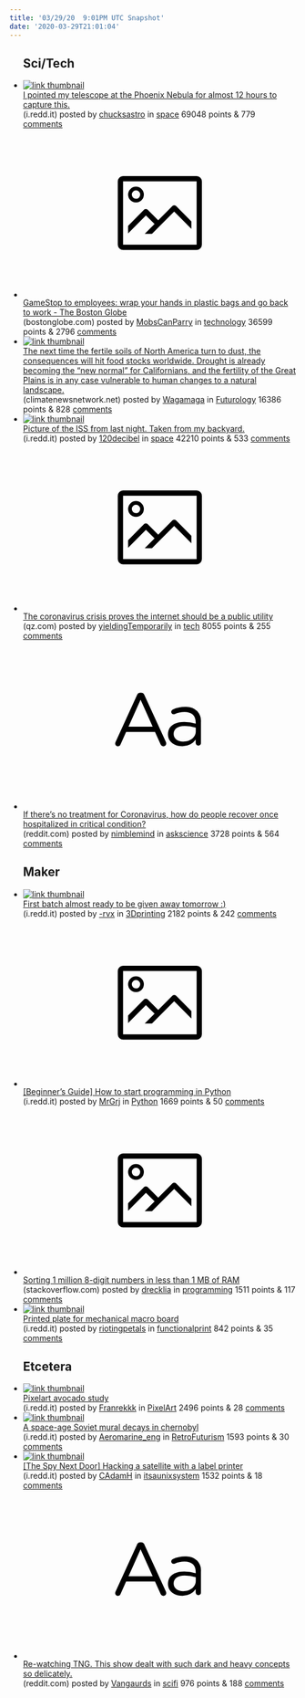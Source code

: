 ```yaml
---
title: '03/29/20  9:01PM UTC Snapshot'
date: '2020-03-29T21:01:04'
---
```

<ul>
<h2>Sci/Tech</h2>

<li><a href='https://i.redd.it/aly8jwxevhp41.jpg'><img src='https://b.thumbs.redditmedia.com/n_Nf1E21p-eQ3jrGYxHVVOeNhtgsuc-IcWHp7CgiM_s.jpg' alt='link thumbnail'></a><div><div class='linkTitle'><a href='https://i.redd.it/aly8jwxevhp41.jpg'>I pointed my telescope at the Phoenix Nebula for almost 12 hours to capture this.</a></div>(i.redd.it) posted by <a href='https://www.reddit.com/user/chucksastro'>chucksastro</a> in <a href='https://www.reddit.com/r/space'>space</a> 69048 points & 779 <a href='https://www.reddit.com/r/space/comments/fquq84/i_pointed_my_telescope_at_the_phoenix_nebula_for/'>comments</a></div></li>

<li><a href='https://www.bostonglobe.com/2020/03/27/business/gamestop-employees-wrap-your-hands-plastic-bags-go-back-work/'><svg version='1.1' viewBox='-34 -14 104 64' preserveAspectRatio='xMidYMid meet' xmlns='http://www.w3.org/2000/svg' xmlns:xlink='http://www.w3.org/1999/xlink'>
    <title>link thumbnail</title>
    <path d='M32,4H4A2,2,0,0,0,2,6V30a2,2,0,0,0,2,2H32a2,2,0,0,0,2-2V6A2,2,0,0,0,32,4ZM4,30V6H32V30Z'></path>
    <path d='M8.92,14a3,3,0,1,0-3-3A3,3,0,0,0,8.92,14Zm0-4.6A1.6,1.6,0,1,1,7.33,11,1.6,1.6,0,0,1,8.92,9.41Z'></path>
    <path d='M22.78,15.37l-5.4,5.4-4-4a1,1,0,0,0-1.41,0L5.92,22.9v2.83l6.79-6.79L16,22.18l-3.75,3.75H15l8.45-8.45L30,24V21.18l-5.81-5.81A1,1,0,0,0,22.78,15.37Z'></path>
    </svg></a><div><div class='linkTitle'><a href='https://www.bostonglobe.com/2020/03/27/business/gamestop-employees-wrap-your-hands-plastic-bags-go-back-work/'>GameStop to employees: wrap your hands in plastic bags and go back to work - The Boston Globe</a></div>(bostonglobe.com) posted by <a href='https://www.reddit.com/user/MobsCanParry'>MobsCanParry</a> in <a href='https://www.reddit.com/r/technology'>technology</a> 36599 points & 2796 <a href='https://www.reddit.com/r/technology/comments/fqw0de/gamestop_to_employees_wrap_your_hands_in_plastic/'>comments</a></div></li>

<li><a href='https://climatenewsnetwork.net/a-second-us-dust-bowl-would-hit-world-food-stocks/'><img src='https://a.thumbs.redditmedia.com/Ksu2D_OuL1YbNEAlXs9bT-WzvHNlEVjMhkX3qeA3938.jpg' alt='link thumbnail'></a><div><div class='linkTitle'><a href='https://climatenewsnetwork.net/a-second-us-dust-bowl-would-hit-world-food-stocks/'>The next time the fertile soils of North America turn to dust, the consequences will hit food stocks worldwide. Drought is already becoming the “new normal” for Californians, and the fertility of the Great Plains is in any case vulnerable to human changes to a natural landscape.</a></div>(climatenewsnetwork.net) posted by <a href='https://www.reddit.com/user/Wagamaga'>Wagamaga</a> in <a href='https://www.reddit.com/r/Futurology'>Futurology</a> 16386 points & 828 <a href='https://www.reddit.com/r/Futurology/comments/fr4h1w/the_next_time_the_fertile_soils_of_north_america/'>comments</a></div></li>

<li><a href='https://i.redd.it/os15zgsi2lp41.jpg'><img src='https://b.thumbs.redditmedia.com/oFcmVafDWFiPsYt2csfgOW-kH1WHqaYQtsJ0DMAmVqI.jpg' alt='link thumbnail'></a><div><div class='linkTitle'><a href='https://i.redd.it/os15zgsi2lp41.jpg'>Picture of the ISS from last night. Taken from my backyard.</a></div>(i.redd.it) posted by <a href='https://www.reddit.com/user/120decibel'>120decibel</a> in <a href='https://www.reddit.com/r/space'>space</a> 42210 points & 533 <a href='https://www.reddit.com/r/space/comments/fr3gmd/picture_of_the_iss_from_last_night_taken_from_my/'>comments</a></div></li>

<li><a href='https://qz.com/1826043/the-coronavirus-crisis-proves-internet-should-be-a-public-utility/'><svg version='1.1' viewBox='-34 -14 104 64' preserveAspectRatio='xMidYMid meet' xmlns='http://www.w3.org/2000/svg' xmlns:xlink='http://www.w3.org/1999/xlink'>
    <title>link thumbnail</title>
    <path d='M32,4H4A2,2,0,0,0,2,6V30a2,2,0,0,0,2,2H32a2,2,0,0,0,2-2V6A2,2,0,0,0,32,4ZM4,30V6H32V30Z'></path>
    <path d='M8.92,14a3,3,0,1,0-3-3A3,3,0,0,0,8.92,14Zm0-4.6A1.6,1.6,0,1,1,7.33,11,1.6,1.6,0,0,1,8.92,9.41Z'></path>
    <path d='M22.78,15.37l-5.4,5.4-4-4a1,1,0,0,0-1.41,0L5.92,22.9v2.83l6.79-6.79L16,22.18l-3.75,3.75H15l8.45-8.45L30,24V21.18l-5.81-5.81A1,1,0,0,0,22.78,15.37Z'></path>
    </svg></a><div><div class='linkTitle'><a href='https://qz.com/1826043/the-coronavirus-crisis-proves-internet-should-be-a-public-utility/'>The coronavirus crisis proves the internet should be a public utility</a></div>(qz.com) posted by <a href='https://www.reddit.com/user/yieldingTemporarily'>yieldingTemporarily</a> in <a href='https://www.reddit.com/r/tech'>tech</a> 8055 points & 255 <a href='https://www.reddit.com/r/tech/comments/fqul49/the_coronavirus_crisis_proves_the_internet_should/'>comments</a></div></li>

<li><a href='https://www.reddit.com/r/askscience/comments/fqw51e/if_theres_no_treatment_for_coronavirus_how_do/'><svg version='1.1' viewBox='-34 -12 104 64' preserveAspectRatio='xMidYMid slice' xmlns='http://www.w3.org/2000/svg' xmlns:xlink='http://www.w3.org/1999/xlink'>
    <title>text link thumbnail</title>
    <path d='M12.19,8.84a1.45,1.45,0,0,0-1.4-1h-.12a1.46,1.46,0,0,0-1.42,1L1.14,26.56a1.29,1.29,0,0,0-.14.59,1,1,0,0,0,1,1,1.12,1.12,0,0,0,1.08-.77l2.08-4.65h11l2.08,4.59a1.24,1.24,0,0,0,1.12.83,1.08,1.08,0,0,0,1.08-1.08,1.64,1.64,0,0,0-.14-.57ZM6.08,20.71l4.59-10.22,4.6,10.22Z'>
    </path>
    <path d='M32.24,14.78A6.35,6.35,0,0,0,27.6,13.2a11.36,11.36,0,0,0-4.7,1,1,1,0,0,0-.58.89,1,1,0,0,0,.94.92,1.23,1.23,0,0,0,.39-.08,8.87,8.87,0,0,1,3.72-.81c2.7,0,4.28,1.33,4.28,3.92v.5a15.29,15.29,0,0,0-4.42-.61c-3.64,0-6.14,1.61-6.14,4.64v.05c0,2.95,2.7,4.48,5.37,4.48a6.29,6.29,0,0,0,5.19-2.48V26.9a1,1,0,0,0,1,1,1,1,0,0,0,1-1.06V19A5.71,5.71,0,0,0,32.24,14.78Zm-.56,7.7c0,2.28-2.17,3.89-4.81,3.89-1.94,0-3.61-1.06-3.61-2.86v-.06c0-1.8,1.5-3,4.2-3a15.2,15.2,0,0,1,4.22.61Z'>
    </path>
    </svg></a><div><div class='linkTitle'><a href='https://www.reddit.com/r/askscience/comments/fqw51e/if_theres_no_treatment_for_coronavirus_how_do/'>If there’s no treatment for Coronavirus, how do people recover once hospitalized in critical condition?</a></div>(reddit.com) posted by <a href='https://www.reddit.com/user/nimblemind'>nimblemind</a> in <a href='https://www.reddit.com/r/askscience'>askscience</a> 3728 points & 564 <a href='https://www.reddit.com/r/askscience/comments/fqw51e/if_theres_no_treatment_for_coronavirus_how_do/'>comments</a></div></li>

<h2>Maker</h2>

<li><a href='https://i.redd.it/s94yw630jlp41.jpg'><img src='https://b.thumbs.redditmedia.com/UUgqQsBWiNAyOXTs5qhpa8nJhfsugpnkXILLDpDBJ5M.jpg' alt='link thumbnail'></a><div><div class='linkTitle'><a href='https://i.redd.it/s94yw630jlp41.jpg'>First batch almost ready to be given away tomorrow :)</a></div>(i.redd.it) posted by <a href='https://www.reddit.com/user/-rvx'>-rvx</a> in <a href='https://www.reddit.com/r/3Dprinting'>3Dprinting</a> 2182 points & 242 <a href='https://www.reddit.com/r/3Dprinting/comments/fr4ewd/first_batch_almost_ready_to_be_given_away_tomorrow/'>comments</a></div></li>

<li><a href='https://i.redd.it/kwubxzttulp41.jpg'><svg version='1.1' viewBox='-34 -14 104 64' preserveAspectRatio='xMidYMid meet' xmlns='http://www.w3.org/2000/svg' xmlns:xlink='http://www.w3.org/1999/xlink'>
    <title>link thumbnail</title>
    <path d='M32,4H4A2,2,0,0,0,2,6V30a2,2,0,0,0,2,2H32a2,2,0,0,0,2-2V6A2,2,0,0,0,32,4ZM4,30V6H32V30Z'></path>
    <path d='M8.92,14a3,3,0,1,0-3-3A3,3,0,0,0,8.92,14Zm0-4.6A1.6,1.6,0,1,1,7.33,11,1.6,1.6,0,0,1,8.92,9.41Z'></path>
    <path d='M22.78,15.37l-5.4,5.4-4-4a1,1,0,0,0-1.41,0L5.92,22.9v2.83l6.79-6.79L16,22.18l-3.75,3.75H15l8.45-8.45L30,24V21.18l-5.81-5.81A1,1,0,0,0,22.78,15.37Z'></path>
    </svg></a><div><div class='linkTitle'><a href='https://i.redd.it/kwubxzttulp41.jpg'>[Beginner’s Guide] How to start programming in Python</a></div>(i.redd.it) posted by <a href='https://www.reddit.com/user/MrGrj'>MrGrj</a> in <a href='https://www.reddit.com/r/Python'>Python</a> 1669 points & 50 <a href='https://www.reddit.com/r/Python/comments/fr5561/beginners_guide_how_to_start_programming_in_python/'>comments</a></div></li>

<li><a href='https://stackoverflow.com/a/13000176'><svg version='1.1' viewBox='-34 -14 104 64' preserveAspectRatio='xMidYMid meet' xmlns='http://www.w3.org/2000/svg' xmlns:xlink='http://www.w3.org/1999/xlink'>
    <title>link thumbnail</title>
    <path d='M32,4H4A2,2,0,0,0,2,6V30a2,2,0,0,0,2,2H32a2,2,0,0,0,2-2V6A2,2,0,0,0,32,4ZM4,30V6H32V30Z'></path>
    <path d='M8.92,14a3,3,0,1,0-3-3A3,3,0,0,0,8.92,14Zm0-4.6A1.6,1.6,0,1,1,7.33,11,1.6,1.6,0,0,1,8.92,9.41Z'></path>
    <path d='M22.78,15.37l-5.4,5.4-4-4a1,1,0,0,0-1.41,0L5.92,22.9v2.83l6.79-6.79L16,22.18l-3.75,3.75H15l8.45-8.45L30,24V21.18l-5.81-5.81A1,1,0,0,0,22.78,15.37Z'></path>
    </svg></a><div><div class='linkTitle'><a href='https://stackoverflow.com/a/13000176'>Sorting 1 million 8-digit numbers in less than 1 MB of RAM</a></div>(stackoverflow.com) posted by <a href='https://www.reddit.com/user/drecklia'>drecklia</a> in <a href='https://www.reddit.com/r/programming'>programming</a> 1511 points & 117 <a href='https://www.reddit.com/r/programming/comments/fqzams/sorting_1_million_8digit_numbers_in_less_than_1/'>comments</a></div></li>

<li><a href='https://i.redd.it/4b1eojjtkmp41.jpg'><img src='https://b.thumbs.redditmedia.com/uoPX-sj1NFdWxhTW1OcgYwwSWqNr0wjRHdKr2VDRgjg.jpg' alt='link thumbnail'></a><div><div class='linkTitle'><a href='https://i.redd.it/4b1eojjtkmp41.jpg'>Printed plate for mechanical macro board</a></div>(i.redd.it) posted by <a href='https://www.reddit.com/user/riotingpetals'>riotingpetals</a> in <a href='https://www.reddit.com/r/functionalprint'>functionalprint</a> 842 points & 35 <a href='https://www.reddit.com/r/functionalprint/comments/fr71e5/printed_plate_for_mechanical_macro_board/'>comments</a></div></li>

<h2>Etcetera</h2>

<li><a href='https://i.redd.it/24pmavxxekp41.png'><img src='https://a.thumbs.redditmedia.com/7h15SbV-YtgPk3kGqPrKC6XWyASJa8UMw9uBAD7HlZ8.jpg' alt='link thumbnail'></a><div><div class='linkTitle'><a href='https://i.redd.it/24pmavxxekp41.png'>Pixelart avocado study</a></div>(i.redd.it) posted by <a href='https://www.reddit.com/user/Franrekkk'>Franrekkk</a> in <a href='https://www.reddit.com/r/PixelArt'>PixelArt</a> 2496 points & 28 <a href='https://www.reddit.com/r/PixelArt/comments/fr24qf/pixelart_avocado_study/'>comments</a></div></li>

<li><a href='https://i.redd.it/4hf99fxlo3u31.png'><img src='https://a.thumbs.redditmedia.com/hQiSuARwVRlZ2LXnjrDCwHtDVTT_nA2c8t8H1jgpB08.jpg' alt='link thumbnail'></a><div><div class='linkTitle'><a href='https://i.redd.it/4hf99fxlo3u31.png'>A space-age Soviet mural decays in chernobyl</a></div>(i.redd.it) posted by <a href='https://www.reddit.com/user/Aeromarine_eng'>Aeromarine_eng</a> in <a href='https://www.reddit.com/r/RetroFuturism'>RetroFuturism</a> 1593 points & 30 <a href='https://www.reddit.com/r/RetroFuturism/comments/fr7x26/a_spaceage_soviet_mural_decays_in_chernobyl/'>comments</a></div></li>

<li><a href='https://i.redd.it/yq5t7y350jp41.png'><img src='https://b.thumbs.redditmedia.com/95o_-3IKyk3RXoJI5z4yqwzwPfesP0kUMiIjkuYHVCs.jpg' alt='link thumbnail'></a><div><div class='linkTitle'><a href='https://i.redd.it/yq5t7y350jp41.png'>[The Spy Next Door] Hacking a satellite with a label printer</a></div>(i.redd.it) posted by <a href='https://www.reddit.com/user/CAdamH'>CAdamH</a> in <a href='https://www.reddit.com/r/itsaunixsystem'>itsaunixsystem</a> 1532 points & 18 <a href='https://www.reddit.com/r/itsaunixsystem/comments/fqyfht/the_spy_next_door_hacking_a_satellite_with_a/'>comments</a></div></li>

<li><a href='https://www.reddit.com/r/scifi/comments/fqx3it/rewatching_tng_this_show_dealt_with_such_dark_and/'><svg version='1.1' viewBox='-34 -12 104 64' preserveAspectRatio='xMidYMid slice' xmlns='http://www.w3.org/2000/svg' xmlns:xlink='http://www.w3.org/1999/xlink'>
    <title>text link thumbnail</title>
    <path d='M12.19,8.84a1.45,1.45,0,0,0-1.4-1h-.12a1.46,1.46,0,0,0-1.42,1L1.14,26.56a1.29,1.29,0,0,0-.14.59,1,1,0,0,0,1,1,1.12,1.12,0,0,0,1.08-.77l2.08-4.65h11l2.08,4.59a1.24,1.24,0,0,0,1.12.83,1.08,1.08,0,0,0,1.08-1.08,1.64,1.64,0,0,0-.14-.57ZM6.08,20.71l4.59-10.22,4.6,10.22Z'>
    </path>
    <path d='M32.24,14.78A6.35,6.35,0,0,0,27.6,13.2a11.36,11.36,0,0,0-4.7,1,1,1,0,0,0-.58.89,1,1,0,0,0,.94.92,1.23,1.23,0,0,0,.39-.08,8.87,8.87,0,0,1,3.72-.81c2.7,0,4.28,1.33,4.28,3.92v.5a15.29,15.29,0,0,0-4.42-.61c-3.64,0-6.14,1.61-6.14,4.64v.05c0,2.95,2.7,4.48,5.37,4.48a6.29,6.29,0,0,0,5.19-2.48V26.9a1,1,0,0,0,1,1,1,1,0,0,0,1-1.06V19A5.71,5.71,0,0,0,32.24,14.78Zm-.56,7.7c0,2.28-2.17,3.89-4.81,3.89-1.94,0-3.61-1.06-3.61-2.86v-.06c0-1.8,1.5-3,4.2-3a15.2,15.2,0,0,1,4.22.61Z'>
    </path>
    </svg></a><div><div class='linkTitle'><a href='https://www.reddit.com/r/scifi/comments/fqx3it/rewatching_tng_this_show_dealt_with_such_dark_and/'>Re-watching TNG. This show dealt with such dark and heavy concepts so delicately.</a></div>(reddit.com) posted by <a href='https://www.reddit.com/user/Vangaurds'>Vangaurds</a> in <a href='https://www.reddit.com/r/scifi'>scifi</a> 976 points & 188 <a href='https://www.reddit.com/r/scifi/comments/fqx3it/rewatching_tng_this_show_dealt_with_such_dark_and/'>comments</a></div></li>

</ul>
